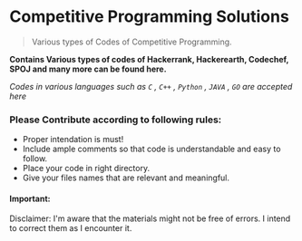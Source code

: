 # Competitive Programming Solutions

> Various types of Codes of Competitive Programming.

**Contains Various types of codes of Hackerrank, Hackerearth, Codechef, SPOJ and many more can be found here.**

*Codes in various languages such as `C` , `C++` , `Python` , `JAVA` , `GO` are accepted here*

### Please Contribute according to following rules:

* Proper intendation is must!
* Include ample comments so that code is understandable and easy to follow.
* Place your code in right directory.
* Give your files names that are relevant and meaningful.

#### Important:

 Disclaimer: I'm aware that the materials might not be free of errors. I intend to correct them as I encounter it.
